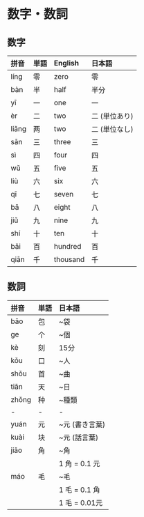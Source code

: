 # 数字・数詞

## 数字

|拼音|単語|English|日本語|
|:--|:--|:--|:--|
|líng|零|zero|零|
|bàn|半|half|半分|
|yī|一|one|一|
|èr|二|two|二 (単位あり)|
|liǎng|两|two|二 (単位なし)|
|sān|三|three|三|
|sì|四|four|四|
|wǔ|五|five|五|
|liù|六|six|六|
|qī|七|seven|七|
|bā|八|eight|八|
|jiǔ|九|nine|九|
|shí|十|ten|十|
|bǎi|百|hundred|百|
|qiān|千|thousand|千|

## 数詞

|拼音|単語|日本語|
|:--|:--|:--|
|bāo|包|~袋|
|ge|个|~個|
|kè|刻|15分|
|kǒu|口|~人|
|shǒu|首|~曲|
|tiān|天|~日|
|zhǒng|种|~種類|
|-|-|-|-|
|yuán|元|~元 (書き言葉)|
|kuài|块|~元 (話言葉)|
|jiǎo|角|~角|
|||1 角 = 0.1 元|
|máo|毛|~毛|
|||1 毛 = 0.1 角|
|||1 毛 = 0.01元|
